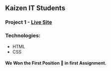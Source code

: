 ## Kaizen IT Students

### Project 1 - [Live Site](https://kaizenitstudnets.github.io/kaizenitstudents/)

### Technologies:
* HTML
* CSS

#### We Won the First Position 🥇 in first Assignment.
